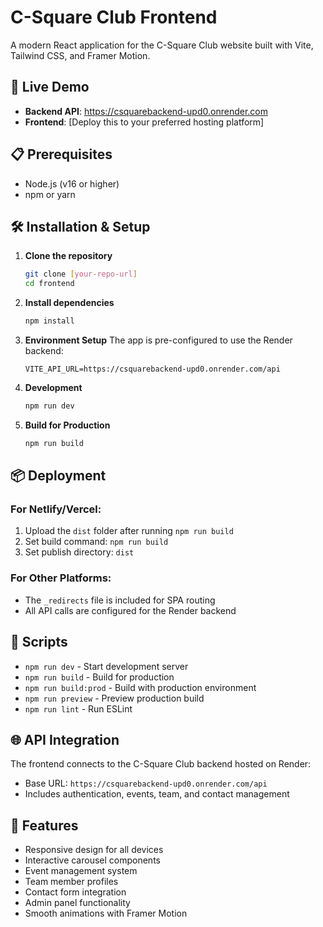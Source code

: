 # C-Square Club Frontend

A modern React application for the C-Square Club website built with Vite, Tailwind CSS, and Framer Motion.

## 🚀 Live Demo
- **Backend API**: https://csquarebackend-upd0.onrender.com
- **Frontend**: [Deploy this to your preferred hosting platform]

## 📋 Prerequisites
- Node.js (v16 or higher)
- npm or yarn

## 🛠️ Installation & Setup

1. **Clone the repository**
   ```bash
   git clone [your-repo-url]
   cd frontend
   ```

2. **Install dependencies**
   ```bash
   npm install
   ```

3. **Environment Setup**
   The app is pre-configured to use the Render backend:
   ```
   VITE_API_URL=https://csquarebackend-upd0.onrender.com/api
   ```

4. **Development**
   ```bash
   npm run dev
   ```

5. **Build for Production**
   ```bash
   npm run build
   ```

## 📦 Deployment

### For Netlify/Vercel:
1. Upload the `dist` folder after running `npm run build`
2. Set build command: `npm run build`
3. Set publish directory: `dist`

### For Other Platforms:
- The `_redirects` file is included for SPA routing
- All API calls are configured for the Render backend

## 🔧 Scripts
- `npm run dev` - Start development server
- `npm run build` - Build for production
- `npm run build:prod` - Build with production environment
- `npm run preview` - Preview production build
- `npm run lint` - Run ESLint

## 🌐 API Integration
The frontend connects to the C-Square Club backend hosted on Render:
- Base URL: `https://csquarebackend-upd0.onrender.com/api`
- Includes authentication, events, team, and contact management

## 📱 Features
- Responsive design for all devices
- Interactive carousel components
- Event management system
- Team member profiles
- Contact form integration
- Admin panel functionality
- Smooth animations with Framer Motion
